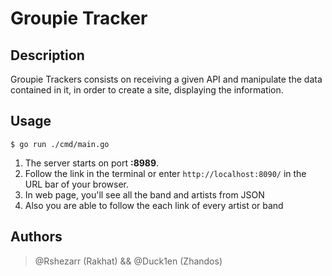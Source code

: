 # Groupie Tracker

## Description

Groupie Trackers consists on receiving a given API and manipulate the data contained in it, in order to create a site, displaying the information.

## Usage

```
$ go run ./cmd/main.go
```

1. The server starts on port **:8989**.
1. Follow the link in the terminal or enter `http://localhost:8090/` in the URL bar of your browser.
1. In web page, you'll see all the band and artists from JSON
1. Also you are able to follow the each link of every artist or band

## Authors

> @Rshezarr (Rakhat) && @Duck1en (Zhandos)
